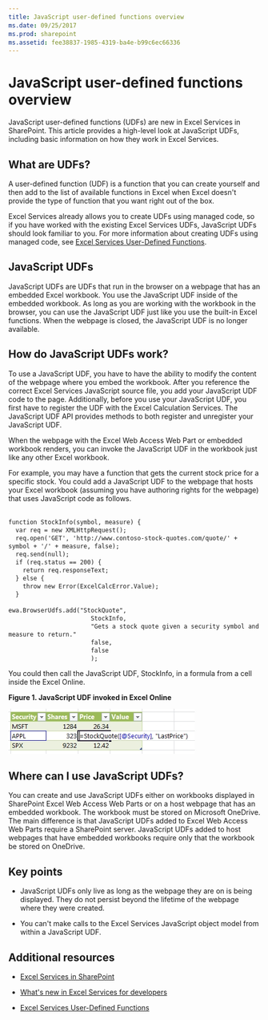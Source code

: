 ```yaml
---
title: JavaScript user-defined functions overview
ms.date: 09/25/2017
ms.prod: sharepoint
ms.assetid: fee38837-1985-4319-ba4e-b99c6ec66336
---
```



# JavaScript user-defined functions overview
JavaScript user-defined functions (UDFs) are new in Excel Services in SharePoint. This article provides a high-level look at JavaScript UDFs, including basic information on how they work in Excel Services.
## What are UDFs?
<a name="xlsWhatAreUdfs"> </a>

A user-defined function (UDF) is a function that you can create yourself and then add to the list of available functions in Excel when Excel doesn't provide the type of function that you want right out of the box.
  
    
    
Excel Services already allows you to create UDFs using managed code, so if you have worked with the existing Excel Services UDFs, JavaScript UDFs should look familiar to you. For more information about creating UDFs using managed code, see  [Excel Services User-Defined Functions](excel-services-user-defined-functions.md).
  
    
    

## JavaScript UDFs
<a name="xlsJsUDFs"> </a>

JavaScript UDFs are UDFs that run in the browser on a webpage that has an embedded Excel workbook. You use the JavaScript UDF inside of the embedded workbook. As long as you are working with the workbook in the browser, you can use the JavaScript UDF just like you use the built-in Excel functions. When the webpage is closed, the JavaScript UDF is no longer available.
  
    
    

## How do JavaScript UDFs work?
<a name="xlsJsUDFs"> </a>

To use a JavaScript UDF, you have to have the ability to modify the content of the webpage where you embed the workbook. After you reference the correct Excel Services JavaScript source file, you add your JavaScript UDF code to the page. Additionally, before you use your JavaScript UDF, you first have to register the UDF with the Excel Calculation Services. The JavaScript UDF API provides methods to both register and unregister your JavaScript UDF.
  
    
    
When the webpage with the Excel Web Access Web Part or embedded workbook renders, you can invoke the JavaScript UDF in the workbook just like any other Excel workbook.
  
    
    
For example, you may have a function that gets the current stock price for a specific stock. You could add a JavaScript UDF to the webpage that hosts your Excel workbook (assuming you have authoring rights for the webpage) that uses JavaScript code as follows.
  
    
    



```

function StockInfo(symbol, measure) {
  var req = new XMLHttpRequest();
  req.open('GET', 'http://www.contoso-stock-quotes.com/quote/' + symbol + '/' + measure, false); 
  req.send(null);
  if (req.status == 200) {
    return req.responseText;
  } else {
    throw new Error(ExcelCalcError.Value);
  }
 
ewa.BrowserUdfs.add("StockQuote",
                       StockInfo,
                       "Gets a stock quote given a security symbol and measure to return."
                       false,
                       false
                       );

```

You could then call the JavaScript UDF, StockInfo, in a formula from a cell inside the Excel Online.
  
    
    

**Figure 1. JavaScript UDF invoked in Excel Online**

  
    
    

  
    
    
![JavaScript UDF being invoked in Excel Online](../images/SPS15CON_xls_JsUdfinWebApp.jpg)
  
    
    

  
    
    

  
    
    

## Where can I use JavaScript UDFs?
<a name="xlsWhereUseJsUdfs"> </a>

You can create and use JavaScript UDFs either on workbooks displayed in SharePoint Excel Web Access Web Parts or on a host webpage that has an embedded workbook. The workbook must be stored on Microsoft OneDrive. The main difference is that JavaScript UDFs added to Excel Web Access Web Parts require a SharePoint server. JavaScript UDFs added to host webpages that have embedded workbooks require only that the workbook be stored on OneDrive.
  
    
    

## Key points
<a name="xlsWhereUseJsUdfs"> </a>


- JavaScript UDFs only live as long as the webpage they are on is being displayed. They do not persist beyond the lifetime of the webpage where they were created.
    
  
- You can't make calls to the Excel Services JavaScript object model from within a JavaScript UDF.
    
  

## Additional resources
<a name="bk_addresources"> </a>


-  [Excel Services in SharePoint](excel-services-in-sharepoint.md)
    
  
-  [What's new in Excel Services for developers](http://msdn.microsoft.com/library/09e96c8b-cb55-4fd1-a797-b50fbf0f9296.aspx)
    
  
-  [Excel Services User-Defined Functions](http://msdn.microsoft.com/en-us/library/ms493934)
    
  

